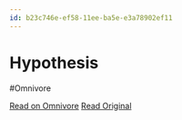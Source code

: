 ```yaml
---
id: b23c746e-ef58-11ee-ba5e-e3a78902ef11
---
```


# Hypothesis
#Omnivore

[Read on Omnivore](https://omnivore.app/me/hypothesis-18e9471d58e)
[Read Original](https://hypothes.is/a/1JMc-O9DEe6wNRsPVQCWKg)

